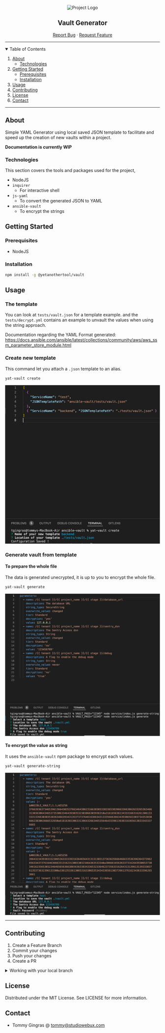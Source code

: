 <div align="center">

![Project Logo](https://webuxlab-static.s3.ca-central-1.amazonaws.com/logoAmpoule.svg)

<h2>Vault Generator</h2>

<p align="center">
  <a href="https://github.com/yet-another-tool/copy-paste/issues">Report Bug</a>
  ·
  <a href="https://github.com/yet-another-tool/copy-paste/issues">Request Feature</a>
</p>
</div>

---

<details open="open">
  <summary>Table of Contents</summary>
  <ol>
    <li>
      <a href="#about">About</a>
      <ul>
        <li><a href="#technologies">Technologies</a></li>
      </ul>
    </li>
    <li>
      <a href="#getting-started">Getting Started</a>
      <ul>
        <li><a href="#prerequisites">Prerequisites</a></li>
        <li><a href="#installation">Installation</a></li>
      </ul>
    </li>
    <li><a href="#usage">Usage</a></li>
    <li><a href="#contributing">Contributing</a></li>
    <li><a href="#license">License</a></li>
    <li><a href="#contact">Contact</a></li>
  </ol>
</details>

---

## About

Simple YAML Generator using local saved JSON template to facilitate and speed up the creation of new vaults within a project.

**Documentation is currently WIP**

### Technologies

This section covers the tools and packages used for the project,

- NodeJS
- `inquirer`
  - For interactive shell
- `js-yaml`
  - To convert the generated JSON to YAML
- `ansible-vault`
  - To encrypt the strings

## Getting Started

### Prerequisites

- NodeJS

### Installation

```bash
npm install -g @yetanothertool/vault
```

## Usage

### The template

You can look at `tests/vault.json` for a template example.
and the `tests/decrypt.yml` contains an example to unvault the values when using the string approach.

Documentation regarding the YAML Format generated: https://docs.ansible.com/ansible/latest/collections/community/aws/aws_ssm_parameter_store_module.html

### Create new template

This command let you attach a `.json` template to an alias.

```bash
yat-vault create
```

![Create Template](./docs/example-create.png)

### Generate vault from template

#### To prepare the whole file 

The data is generated unecrypted, it is up to you to encrypt the whole file.

```bash
yat-vault generate
```

![Ansible Vault File](./docs/example-generated-vault-file.png)

#### To encrypt the value as string

It uses the `ansible-vault` npm package to encrypt each values.

```bash
yat-vault generate-string
```

![Ansible Vault String](./docs/example-generated-vault-string.png)

---

## Contributing

1. Create a Feature Branch
2. Commit your changes
3. Push your changes
4. Create a PR

<details>
<summary>Working with your local branch</summary>

**Branch Checkout:**

```bash
git checkout -b <feature|fix|release|chore|hotfix>/prefix-name
```

> Your branch name must starts with [feature|fix|release|chore|hotfix] and use a / before the name; 
> Use hyphens as separator;
> The prefix correspond to your Kanban tool id (e.g. abc-123)

**Keep your branch synced:**

```bash
git fetch origin
git rebase origin/master
```

**Commit your changes:**

```bash
git add .
git commit -m "<feat|ci|test|docs|build|chore|style|refactor|perf|BREAKING CHANGE>: commit message"
```

> Follow this convention commitlint for your commit message structure

**Push your changes:**

```bash
git push origin <feature|fix|release|chore|hotfix>/prefix-name
```

**Examples:**

```bash
git checkout -b release/v1.15.5
git checkout -b feature/abc-123-something-awesome
git checkout -b hotfix/abc-432-something-bad-to-fix
```

```bash
git commit -m "docs: added awesome documentation"
git commit -m "feat: added new feature"
git commit -m "test: added tests"
```

</details>

## License

Distributed under the MIT License. See LICENSE for more information.

## Contact

- Tommy Gingras @ tommy@studiowebux.com
